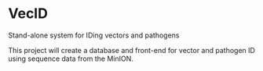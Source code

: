 # VecID
Stand-alone system for IDing vectors and pathogens


This project will create a database and front-end for vector and pathogen ID using sequence data from the MinION.